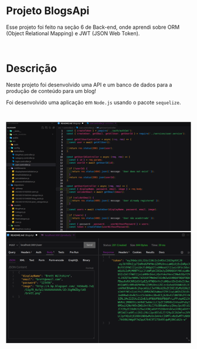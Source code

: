 # Projeto BlogsApi

  Esse projeto foi feito na seção 6 de Back-end, onde aprendi sobre ORM (Object Relational Mapping) e JWT (JSON Web Token).

<br />

# Descrição

  Neste projeto foi desenvolvido uma API e um banco de dados para a produção de conteúdo para um blog! 

  Foi desenvolvido uma aplicação em `Node.js` usando o pacote `sequelize`.

<br>

![BlogsApi](api.png)
![Blogs](jwt.png)